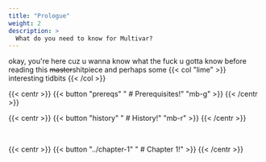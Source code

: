 ```yaml
---
title: "Prologue"
weight: 2
description: >
  What do you need to know for Multivar?
---
```


okay, you're here cuz u wanna know what the fuck u gotta know before reading this ~~master~~shitpiece and perhaps some {{< col "lime" >}} interesting tidbits {{< /col >}}

{{< centr >}}
{{< button "prereqs" " # Prerequisites!" "mb-g" >}}
{{< /centr >}}
<br>

{{< centr >}}
{{< button "history" " # History!" "mb-r" >}}
{{< /centr >}}

<br>

{{< centr >}}
{{< button "../chapter-1" " # Chapter 1!" >}}
{{< /centr >}}
